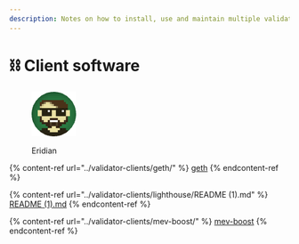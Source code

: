 ```yaml
---
description: Notes on how to install, use and maintain multiple validator clients.
---
```


# ⛓ Client software

<figure><img src="https://raw.githubusercontent.com/DVStakers/docs/main/.gitbook/assets/Eridian.png" alt=""><figcaption><p>Eridian</p></figcaption></figure>

{% content-ref url="../validator-clients/geth/" %}
[geth](../validator-clients/geth/)
{% endcontent-ref %}

{% content-ref url="../validator-clients/lighthouse/README (1).md" %}
[README (1).md](<../validator-clients/lighthouse/README (1).md>)
{% endcontent-ref %}

{% content-ref url="../validator-clients/mev-boost/" %}
[mev-boost](../validator-clients/mev-boost/)
{% endcontent-ref %}
